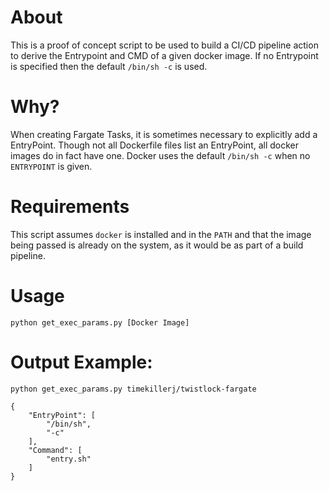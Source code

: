 # About
This is a proof of concept script to be used to build a CI/CD pipeline action to derive the Entrypoint and CMD of a given docker image. If no Entrypoint is specified then the default `/bin/sh -c` is used.

# Why?
When creating Fargate Tasks, it is sometimes necessary to explicitly add a EntryPoint. Though not all Dockerfile files list an EntryPoint, all docker images do in fact have one. Docker uses the default `/bin/sh -c` when no `ENTRYPOINT` is given.

# Requirements
This script assumes `docker` is installed and in the `PATH` and that the image being passed is already on the system, as it would be as part of a build pipeline.

# Usage
`python get_exec_params.py [Docker Image]`

# Output Example:
`python get_exec_params.py timekillerj/twistlock-fargate`

```
{
    "EntryPoint": [
        "/bin/sh",
        "-c"
    ],
    "Command": [
        "entry.sh"
    ]
}
```